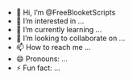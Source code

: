 - 👋 Hi, I’m @FreeBlooketScripts
- 👀 I’m interested in ...
- 🌱 I’m currently learning ...
- 💞️ I’m looking to collaborate on ...
- 📫 How to reach me ...
- 😄 Pronouns: ...
- ⚡ Fun fact: ...

<!---
FreeBlooketScripts/FreeBlooketScripts is a ✨ special ✨ repository because its `README.md` (this file) appears on your GitHub profile.
You can click the Preview link to take a look at your changes.
--->
